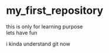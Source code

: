 # my_first_repository
this is only for learning purpose<br>
lets have fun

i kinda understand git now
